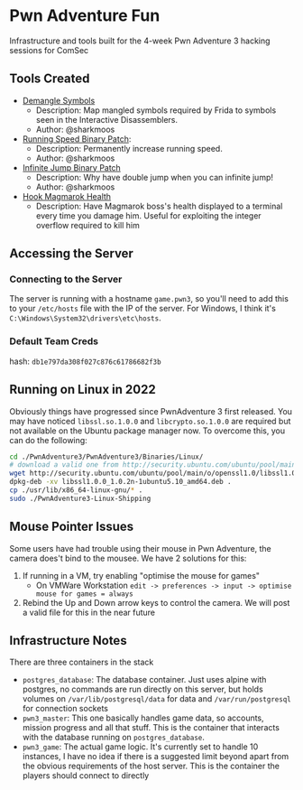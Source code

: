 # Pwn Adventure Fun

Infrastructure and tools built for the 4-week Pwn Adventure 3 hacking sessions for ComSec

## Tools Created

- [Demangle Symbols](./tools/demangle_symbols/)
    - Description: Map mangled symbols required by Frida to symbols seen in the Interactive Disassemblers. 
    - Author: @sharkmoos
- [Running Speed Binary Patch](./tools/patch_speed/): 
    - Description: Permanently increase running speed.
    - Author: @sharkmoos
- [Infinite Jump Binary Patch](./tools/patch_jump/)
    - Description: Why have double jump when you can infinite jump!
    - Author: @sharkmoos
- [Hook Magmarok Health](./tools/magmarok_hook/)
    - Description: Have Magmarok boss's health displayed to a terminal every time you damage him. Useful for exploiting the integer overflow required to kill him
  
## Accessing the Server

### Connecting to the Server

The server is running with a hostname `game.pwn3`, so you'll need to add this to your `/etc/hosts` file with the IP of the server. For Windows, I think it's `C:\Windows\System32\drivers\etc\hosts`. 

### Default Team Creds

hash: `db1e797da308f027c876c61786682f3b`

## Running on Linux in 2022

Obviously things have progressed since PwnAdventure 3 first released. You may have noticed `libssl.so.1.0.0` and `libcrypto.so.1.0.0` are required but not available on the Ubuntu package manager now. To overcome this, you can do the following:

```bash
cd ./PwnAdventure3/PwnAdventure3/Binaries/Linux/
# download a valid one from http://security.ubuntu.com/ubuntu/pool/main/o/openssl1.0/
wget http://security.ubuntu.com/ubuntu/pool/main/o/openssl1.0/libssl1.0.0_1.0.2n-1ubuntu5.10_amd64.deb
dpkg-deb -xv libssl1.0.0_1.0.2n-1ubuntu5.10_amd64.deb .
cp ./usr/lib/x86_64-linux-gnu/* .
sudo ./PwnAdventure3-Linux-Shipping
```

## Mouse Pointer Issues

Some users have had trouble using their mouse in Pwn Adventure, the camera does't bind to the mousee. We have 2 solutions for this:

1. If running in a VM, try enabling "optimise the mouse for games"
    - On VMWare Workstation `edit -> preferences -> input -> optimise mouse for games = always`
2. Rebind the Up and Down arrow keys to control the camera. We will post a valid file for this in the near future

## Infrastructure Notes

There are three containers in the stack

- `postgres_database`: The database container. Just uses alpine with postgres, no commands are run directly on this server, but holds volumes on `/var/lib/postgresql/data` for data and `/var/run/postgresql` for connection sockets
- `pwn3_master`: This one basically handles game data, so accounts, mission progress and all that stuff. This is the container that interacts with the database running on `postgres_database`.
- `pwn3_game`: The actual game logic. It's currently set to handle 10 instances, I have no idea if there is a suggested limit beyond apart from the obvious requirements of the host server. This is the container the players should connect to directly
